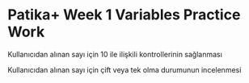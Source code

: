 # Patika+ Week 1 Variables Practice Work
Kullanıcıdan alınan sayı için 10 ile ilişkili kontrollerinin sağlanması    

Kullanıcıdan alınan sayı için çift veya tek olma durumunun incelenmesi
